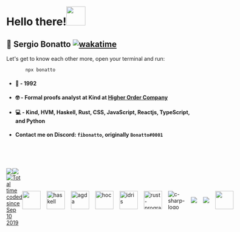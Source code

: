 # __Hello there!__<img src="https://dkrn4sk0rn31v.cloudfront.net/2018/05/29070459/pixelart-octocat.gif" width="50">

   ## 👨 Sergio __Bonatto__ [![wakatime](https://wakatime.com/badge/user/cc1782d9-eb26-4caf-976b-edaa140896a1.svg)](https://wakatime.com/@cc1782d9-eb26-4caf-976b-edaa140896a1)
  
  Let's get to know each other more, open your terminal and run:
  
  ```bash
         npx bonatto
  ```

  * #### 🌠 - 1992

  * #### 🤓 - Formal proofs analyst at **Kind** at [**Higher Order Company**](https://github.com/HigherOrderCO/)

  * #### 💻 - Kind, HVM, Haskell, Rust, CSS, JavaScript, Reactjs, TypeScript, and Python
  
  * #### Contact me on Discord: `fibonatto`, originally `Bonatto#0001`
    

<div style="margin-top: 3rem; display: flex; align-items: flex-start;">
  <div>
   <a href="https://github.com/anuraghazra/github-readme-stats">
      <img align="top" style="padding-top:2rem"  src="https://github-readme-stats.vercel.app/api?username=sergiobonatto&show_icons=true&theme=transparent&show=prs_merged_percentage"/>
   </a>
  </div>
   <div>
   <a href="https://github.com/anuraghazra/github-readme-stats">
      <img align="top" style="padding-top:2rem"  src="https://github-readme-stats.vercel.app/api/wakatime?username=sergiobonatto&layout=compact&theme=transparent"/>
   </a>
  </div>
</div>


<div style="justify-content: space-between; display: grid; grid-auto-flow: column;">
   <a href="https://wakatime.com/@cc1782d9-eb26-4caf-976b-edaa140896a1"><img src="https://wakatime.com/badge/user/cc1782d9-eb26-4caf-976b-edaa140896a1.svg" alt="Total time coded since Sep 10 2019" /></a>
<div style="display: flex; align-items: center; justify-content: center;">
   <img src="https://img.icons8.com/color/50/000000/javascript--v2.png" style="margin-right: 1rem; width: 48px; height: 48px" />
   <img src="https://img.icons8.com/color/48/haskell.png" alt="haskell" style="margin-right: 1rem; width: 48px; height: 48px" />
   <img src="https://avatars.githubusercontent.com/u/36580762?s=200&v=4" alt="agda" style="margin-right: 1rem; width: 48px; height: 48px">
   <img src="https://avatars.githubusercontent.com/u/164901787?v=4" alt="hoc" style="margin-right: 1rem; width: 48px; height: 48px">
   <img src="https://www.svgrepo.com/show/373675/idris.svg" alt="idris" style="margin-right: 1rem; width: 48px; height: 48px">
   <img src="https://img.icons8.com/color/48/rust-programming-language.png" alt="rust-programming-language" style="margin-right: 1rem; width: 48px; height: 48px"/>
   <img src="https://img.icons8.com/ios-filled/50/c96afc/c-sharp-logo.png" alt="c-sharp-logo" style="margin-right: 1rem; max-width: 48px; max-height: 48px "/>
   <img src="https://img.icons8.com/color/48/000000/python--v1.png" style="margin-right: 1rem; max-width: 48px; max-height: 48px">
   <img src="https://img.icons8.com/color/48/000000/typescript.png" style="margin-right: 1rem; max-width: 48px; max-height: 48px">
   <img src="https://img.icons8.com/external-tal-revivo-color-tal-revivo/48/000000/external-react-a-javascript-library-for-building-user-interfaces-logo-color-tal-revivo.png" style="margin-right: 1rem; width: 48px; height: 48px">
</div>
</div>

